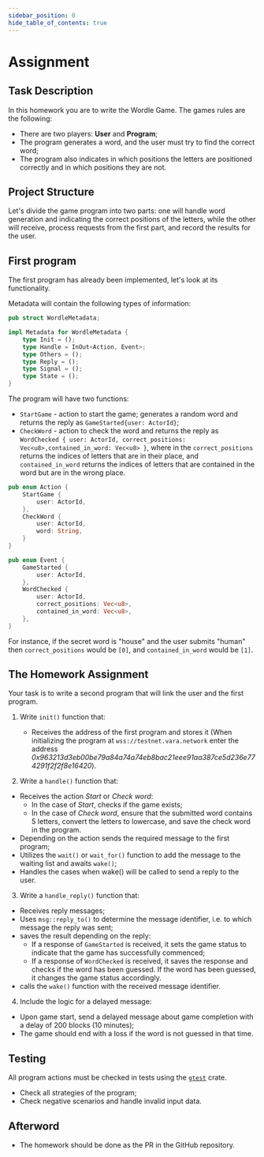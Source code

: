 ```yaml
---
sidebar_position: 0
hide_table_of_contents: true
---
```


# Assignment

## Task Description

In this homework you are to write the Wordle Game. The games rules are the following:

- There are two players: **User** and **Program**;
- The program generates a word, and the user must try to find the correct word;
- The program also indicates in which positions the letters are positioned correctly and in which positions they are not.

## Project Structure

Let's divide the game program into two parts: one will handle word generation and indicating the correct positions of the letters, while the other will receive, process requests from the first part, and record the results for the user.

## First program 

The first program has already been implemented, let's look at its functionality.

Metadata will contain the following types of information:

```rust
pub struct WordleMetadata;

impl Metadata for WordleMetadata {
    type Init = ();
    type Handle = InOut<Action, Event>;
    type Others = ();
    type Reply = ();
    type Signal = ();
    type State = ();
}
```

The program will have two functions: 

- `StartGame` - action to start the game; generates a random word and returns the reply as `GameStarted{user: ActorId}`;
- `CheckWord` - action to check the word and returns the reply as `WordChecked { user: ActorId, correct_positions: Vec<u8>,contained_in_word: Vec<u8> }`, where in the `correct_positions` returns the indices of letters that are in their place, and `contained_in_word` returns the indices of letters that are contained in the word but are in the wrong place.

```rust
pub enum Action {
    StartGame {
        user: ActorId,
    },
    CheckWord {
        user: ActorId,
        word: String,
    }
}

pub enum Event {
    GameStarted {
        user: ActorId,
    },
    WordChecked {
        user: ActorId,
        correct_positions: Vec<u8>,
        contained_in_word: Vec<u8>,
    },
}
```

For instance, if the secret word is "house" and the user submits "human" then `correct_positions` would be `[0]`, and `contained_in_word` would be `[1]`.

## The Homework Assignment

Your task is to write a second program that will link the user and the first program.

1. Write `init()` function that:
    - Receives the address of the first program and stores it (When initializing the program at `wss://testnet.vara.network` enter the address *0x963213d3eb00be79a84a74a74eb8bac21eee91aa387ce5d236e774291f2f2f8e16420*).

2. Write a `handle()` function that:
- Receives the action *Start* or *Check word*:
    - In the case of *Start*, checks if the game exists;
    - In the case of *Check word*, ensure that the submitted word contains 5 letters, convert the letters to lowercase, and save the check word in the program.
- Depending on the action sends the required message to the first program;
- Utilizes the `wait()` or `wait_for()` function to add the message to the waiting list and awaits `wake()`;
- Handles the cases when wake() will be called to send a reply to the user.

3. Write a `handle_reply()` function that:
- Receives reply messages;
- Uses `msg::reply_to()` to determine the message identifier, i.e. to which message the reply was sent;
- saves the result depending on the reply: 
    - If a response of `GameStarted` is received, it sets the game status to indicate that the game has successfully commenced;
    - If a response of `WordChecked` is received, it saves the response and checks if the word has been guessed. If the word has been guessed, it changes the game status accordingly.
- calls the `wake()` function with the received message identifier.

4. Include the logic for a delayed message:

- Upon game start, send a delayed message about game completion with a delay of 200 blocks (10 minutes);
- The game should end with a loss if the word is not guessed in that time.

## Testing

All program actions must be checked in tests using the [`gtest`](https://docs.gear.rs/gtest/) crate.

- Check all strategies of the program;
- Check negative scenarios and handle invalid input data.

## Afterword

- The homework should be done as the PR in the GitHub repository.
